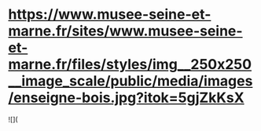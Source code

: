 # https://www.musee-seine-et-marne.fr/sites/www.musee-seine-et-marne.fr/files/styles/img__250x250__image_scale/public/media/images/enseigne-bois.jpg?itok=5gjZkKsX

![](
